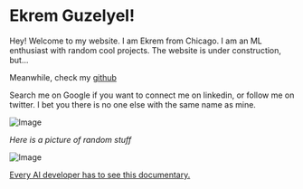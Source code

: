 # Ekrem Guzelyel!

Hey! Welcome to my website. I am Ekrem from Chicago. I am an ML enthusiast with random cool projects. The website is under construction, but...

Meanwhile, check my [github](https://www.github.com/Eguzelyel)

Search me on Google if you want to connect me on linkedin, or follow me on twitter. I bet you there is no one else with the same name as mine.

![Image](https://camo.githubusercontent.com/fbfc31267606440a27616c29d64a7cf71d568353/68747470733a2f2f706f6c69746963616c7265666c656374696f6e6d6167617a696e652e636f6d2f77702d636f6e74656e742f75706c6f6164732f323031382f30352f636f6d696e672d6261636b6b6b2e6a7067)

_Here is a picture of random stuff_

![Image](https://encrypted-tbn0.gstatic.com/images?q=tbn:ANd9GcTfUvp_sL_gzVgQKmAzTrVqYjP0PuoAvTIbtGs_QM03NWMpDsNA)


[Every AI developer has to see this documentary.](https://youtu.be/5dZ_lvDgevk)




